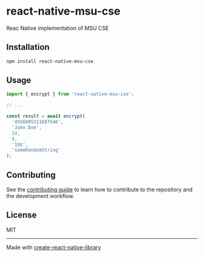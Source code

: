 # react-native-msu-cse

Reac Native implementation of MSU CSE

## Installation

```sh
npm install react-native-msu-cse
```

## Usage

```js
import { encrypt } from 'react-native-msu-cse';

// ...

const result = await encrypt(
  '4556085311687546',
  'John Doe',
  24,
  9,
  '192',
  'someRandomString'
);
```

## Contributing

See the [contributing guide](CONTRIBUTING.md) to learn how to contribute to the repository and the development workflow.

## License

MIT

---

Made with [create-react-native-library](https://github.com/callstack/react-native-builder-bob)

